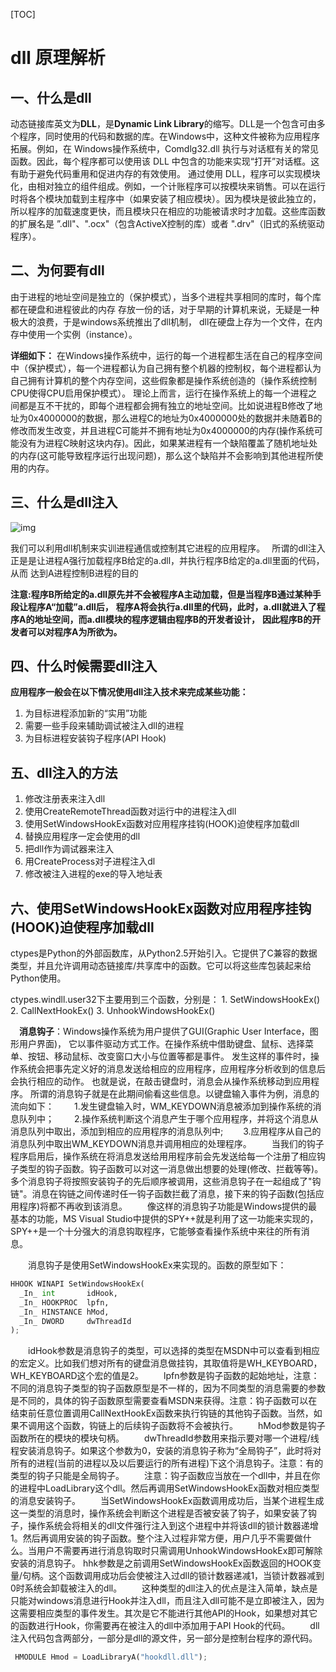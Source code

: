 [TOC]

# dll 原理解析

## 一、什么是dll

动态链接库英文为**DLL**，是**Dynamic Link Library**的缩写。DLL是一个包含可由多个程序，同时使用的代码和数据的库。在Windows中，这种文件被称为应用程序拓展。例如，在 Windows操作系统中，Comdlg32.dll 执行与对话框有关的常见函数。因此，每个程序都可以使用该 DLL 中包含的功能来实现“打开”对话框。这有助于避免代码重用和促进内存的有效使用。 通过使用 DLL，程序可以实现模块化，由相对独立的组件组成。例如，一个计账程序可以按模块来销售。可以在运行时将各个模块加载到主程序中（如果安装了相应模块）。因为模块是彼此独立的，所以程序的加载速度更快，而且模块只在相应的功能被请求时才加载。这些库函数的扩展名是 ”.dll"、".ocx"（包含ActiveX控制的库）或者 ".drv"（旧式的系统驱动程序）。



## 二、为何要有dll

由于进程的地址空间是独立的（保护模式），当多个进程共享相同的库时，每个库都在硬盘和进程彼此的内存
存放一份的话，对于早期的计算机来说，无疑是一种极大的浪费，于是windows系统推出了dll机制，
dll在硬盘上存为一个文件，在内存中使用一个实例（instance）。

**详细如下：**
在Windows操作系统中，运行的每一个进程都生活在自己的程序空间中（保护模式），每一个进程都认为自己拥有整个机器的控制权，每个进程都认为自己拥有计算机的整个内存空间，这些假象都是操作系统创造的（操作系统控制CPU使得CPU启用保护模式）。
理论上而言，运行在操作系统上的每一个进程之间都是互不干扰的，即每个进程都会拥有独立的地址空间。比如说进程B修改了地址为0x4000000的数据，那么进程C的地址为0x4000000处的数据并未随着B的修改而发生改变，并且进程C可能并不拥有地址为0x4000000的内存(操作系统可能没有为进程C映射这块内存)。因此，如果某进程有一个缺陷覆盖了随机地址处的内存(这可能导致程序运行出现问题)，那么这个缺陷并不会影响到其他进程所使用的内存。



## 三、什么是dll注入

![img](https://img2020.cnblogs.com/blog/1465530/202004/1465530-20200429175736812-1508154540.png)

我们可以利用dll机制来实训进程通信或控制其它进程的应用程序。　
所谓的dll注入正是是让进程A强行加载程序B给定的a.dll，并执行程序B给定的a.dll里面的代码，从而
达到A进程控制B进程的目的

**注意:程序B所给定的a.dll原先并不会被程序A主动加载，但是当程序B通过某种手段让程序A“加载”a.dll后，**
**程序A将会执行a.dll里的代码，此时，a.dll就进入了程序A的地址空间，而a.dll模块的程序逻辑由程序B的开发者设计，**
**因此程序B的开发者可以对程序A为所欲为。**



## 四、什么时候需要dll注入

**应用程序一般会在以下情况使用dll注入技术来完成某些功能：**

1. 为目标进程添加新的“实用”功能
2. 需要一些手段来辅助调试被注入dll的进程
3. 为目标进程安装钩子程序(API Hook)



## 五、dll注入的方法

1. 修改注册表来注入dll
2. 使用CreateRemoteThread函数对运行中的进程注入dll
3. 使用SetWindowsHookEx函数对应用程序挂钩(HOOK)迫使程序加载dll
4. 替换应用程序一定会使用的dll
5. 把dll作为调试器来注入
6. 用CreateProcess对子进程注入dl
7. 修改被注入进程的exe的导入地址表



## 六、使用SetWindowsHookEx函数对应用程序挂钩(HOOK)迫使程序加载dll

ctypes是Python的外部函数库，从Python2.5开始引入。它提供了C兼容的数据类型，并且允许调用动态链接库/共享库中的函数。它可以将这些库包装起来给Python使用。

ctypes.windll.user32下主要用到三个函数，分别是：
    1. SetWindowsHookEx() 
        2. CallNextHookEx()
        3. UnhookWindowsHookEx()

　**消息钩子**：Windows操作系统为用户提供了GUI(Graphic User Interface，图形用户界面)，
    它以事件驱动方式工作。在操作系统中借助键盘、鼠标、选择菜单、按钮、移动鼠标、改变窗口大小与位置等都是事件。
    发生这样的事件时，操作系统会把事先定义好的消息发送给相应的应用程序，应用程序分析收到的信息后会执行相应的动作。
    也就是说，在敲击键盘时，消息会从操作系统移动到应用程序。
    所谓的消息钩子就是在此期间偷看这些信息。以键盘输入事件为例，消息的流向如下：
　　1.发生键盘输入时，WM_KEYDOWN消息被添加到操作系统的消息队列中；
　　2.操作系统判断这个消息产生于哪个应用程序，并将这个消息从消息队列中取出，添加到相应的应用程序的消息队列中;
　　3.应用程序从自己的消息队列中取出WM_KEYDOWN消息并调用相应的处理程序。
　　当我们的钩子程序启用后，操作系统在将消息发送给用用程序前会先发送给每一个注册了相应钩子类型的钩子函数。钩子函数可以对这一消息做出想要的处理(修改、拦截等等)。多个消息钩子将按照安装钩子的先后顺序被调用，这些消息钩子在一起组成了"钩链"。消息在钩链之间传递时任一钩子函数拦截了消息，接下来的钩子函数(包括应用程序)将都不再收到该消息。
　　像这样的消息钩子功能是Windows提供的最基本的功能，MS Visual Studio中提供的SPY++就是利用了这一功能来实现的，SPY++是一个十分强大的消息钩取程序，它能够查看操作系统中来往的所有消息。

　　消息钩子是使用SetWindowsHookEx来实现的。函数的原型如下：

```Python
HHOOK WINAPI SetWindowsHookEx(
  _In_ int       idHook,
  _In_ HOOKPROC  lpfn,
  _In_ HINSTANCE hMod,
  _In_ DWORD     dwThreadId
);
```
　　idHook参数是消息钩子的类型，可以选择的类型在MSDN中可以查看到相应的宏定义。比如我们想对所有的键盘消息做挂钩，其取值将是WH_KEYBOARD，WH_KEYBOARD这个宏的值是2。
　　lpfn参数是钩子函数的起始地址，注意：不同的消息钩子类型的钩子函数原型是不一样的，因为不同类型的消息需要的参数是不同的，具体的钩子函数原型需要查看MSDN来获得。注意：钩子函数可以在结束前任意位置调用CallNextHookEx函数来执行钩链的其他钩子函数。当然，如果不调用这个函数，钩链上的后续钩子函数将不会被执行。
　　hMod参数是钩子函数所在的模块的模块句柄。
　　dwThreadId参数用来指示要对哪一个进程/线程安装消息钩子。如果这个参数为0，安装的消息钩子称为“全局钩子”，此时将对所有的进程(当前的进程以及以后要运行的所有进程)下这个消息钩子。注意：有的类型的钩子只能是全局钩子。
　　注意：钩子函数应当放在一个dll中，并且在你的进程中LoadLibrary这个dll。然后再调用SetWindowsHookEx函数对相应类型的消息安装钩子。
　　当SetWindowsHookEx函数调用成功后，当某个进程生成这一类型的消息时，操作系统会判断这个进程是否被安装了钩子，如果安装了钩子，操作系统会将相关的dll文件强行注入到这个进程中并将该dll的锁计数器递增1。然后再调用安装的钩子函数。整个注入过程非常方便，用户几乎不需要做什么。当用户不需要再进行消息钩取时只需调用UnhookWindowsHookEx即可解除安装的消息钩子。
hhk参数是之前调用SetWindowsHookEx函数返回的HOOK变量/句柄。这个函数调用成功后会使被注入过dll的锁计数器递减1，当锁计数器减到0时系统会卸载被注入的dll。
　　这种类型的dll注入的优点是注入简单，缺点是只能对windows消息进行Hook并注入dll，而且注入dll可能不是立即被注入，因为这需要相应类型的事件发生。其次是它不能进行其他API的Hook，如果想对其它的函数进行Hook，你需要再在被注入的dll中添加用于API Hook的代码。
　　dll注入代码包含两部分，一部分是dll的源文件，另一部分是控制台程序的源代码。
 ```python
  HMODULE Hmod = LoadLibraryA("hookdll.dll");
 ```

